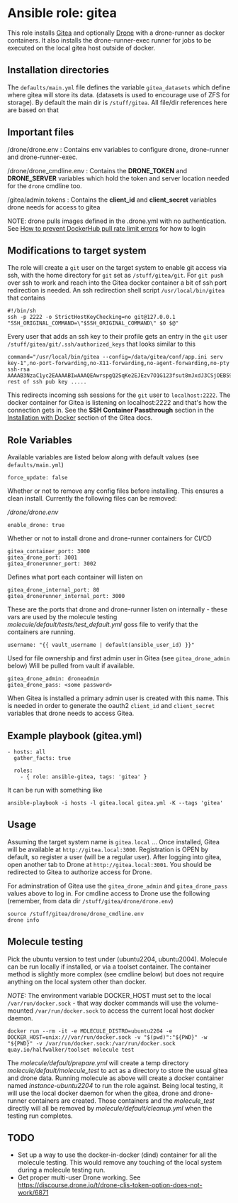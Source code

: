 # Ansible role: gitea

This role installs [Gitea](https://gitea.io) and optionally [Drone](https://drone.io) with a drone-runner as docker containers.  It also installs the drone-runner-exec runner for jobs to be executed on the local gitea host outside of docker.

## Installation directories

The `defaults/main.yml` file defines the variable `gitea_datasets` which define where gitea will store its data.  (datasets is used to encourage use of ZFS for storage).  By default the main dir is `/stuff/gitea`.  All file/dir references here are based on that

## Important files

/drone/drone.env
: Contains env variables to configure drone, drone-runner and drone-runner-exec.

/drone/drone_cmdline.env
: Contains the **DRONE_TOKEN** and **DRONE_SERVER** variables which hold the token and server location needed for the `drone` cmdline too.

/gitea/admin.tokens
: Contains the **client_id** and **client_secret** variables drone needs for access to gitea

NOTE: drone pulls images defined in the .drone.yml with no authentication.  See [How to prevent DockerHub pull rate limit errors](https://discourse.drone.io/t/how-to-prevent-dockerhub-pull-rate-limit-errors/8324/1) for how to login

## Modifications to target system

The role will create a `git` user on the target system to enable git access via ssh, with the home directory for `git` set as `/stuff/gitea/git`.  For `git push` over ssh to work and reach into the Gitea docker container a bit of ssh port redirection is needed.  An ssh redirection shell script `/usr/local/bin/gitea` that contains

    #!/bin/sh
    ssh -p 2222 -o StrictHostKeyChecking=no git@127.0.0.1 "SSH_ORIGINAL_COMMAND=\"$SSH_ORIGINAL_COMMAND\" $0 $@"

Every user that adds an ssh key to their profile gets an entry in the `git` user `/stuff/gitea/git/.ssh/authorized_keys` that looks similar to this

    command="/usr/local/bin/gitea --config=/data/gitea/conf/app.ini serv key-1",no-port-forwarding,no-X11-forwarding,no-agent-forwarding,no-pty ssh-rsa AAAAB3NzaC1yc2EAAAABIwAAAQEAwrspgQ2SqKe2EJEzv7O1G123fsut8mJxdJ3CSjOEBS9PnjHVUaugfV71xaDYspef7jQ7JzlDY.... rest of ssh pub key .....

This redirects incoming ssh sessions for the `git` user to `localhost:2222`.  The docker container for Gitea is listening on localhost:2222 and that's how the connection gets in.  See the **SSH Container Passthrough** section in the [Installation with Docker](https://docs.gitea.io/en-us/install-with-docker/) section of the Gitea docs.


## Role Variables

Available variables are listed below along with default values (see `defaults/main.yml`)

    force_update: false

Whether or not to remove any config files before installing.  This ensures a clean install.  Currently the following files can be removed:

_/drone/drone.env_

    enable_drone: true

Whether or not to install drone and drone-runner containers for CI/CD

    gitea_container_port: 3000
    gitea_drone_port: 3001
    gitea_dronerunner_port: 3002

Defines what port each container will listen on

    gitea_drone_internal_port: 80
    gitea_dronerunner_internal_port: 3000

These are the ports that drone and drone-runner listen on internally - these vars are used by the molecule testing _molecule/default/tests/test_default.yml_ goss file to verify that the containers are running.

    username: "{{ vault_username | default(ansible_user_id) }}"

Used for file ownership and first admin user in Gitea (see `gitea_drone_admin` below)  Will be pulled from vault if available.

    gitea_drone_admin: droneadmin
    gitea_drone_pass: <some password>

When Gitea is installed a primary admin user is created with this name.  This is needed in order to generate the oauth2 `client_id` and `client_secret` variables that drone needs to access Gitea.

## Example playbook (gitea.yml)

    - hosts: all
      gather_facts: true
    
      roles:
        - { role: ansible-gitea, tags: 'gitea' }

It can be run with something like

    ansible-playbook -i hosts -l gitea.local gitea.yml -K --tags 'gitea'

## Usage

Assuming the target system name is `gitea.local` ...  Once installed, Gitea will be available at `http://gitea.local:3000`.  Registration is OPEN by default, so register a user (will be a regular user).  After logging into gitea, open another tab to Drone at `http://gitea.local:3001`.  You should be redirected to Gitea to authorize access for Drone.

For adminstration of Gitea use the `gitea_drone_admin` and `gitea_drone_pass` values above to log in.  For cmdline access to Drone use the following (remember, from data dir `/stuff/gitea/drone/drone.env`)

    source /stuff/gitea/drone/drone_cmdline.env
    drone info

## Molecule testing

Pick the ubuntu version to test under (ubuntu2204, ubuntu2004).  Molecule can be run locally if installed, or via a toolset container.  The container method is slightly more complex (see cmdline below) but does not require anything on the local system other than docker.

*NOTE:* The environment variable DOCKER_HOST must set to the local `/var/run/docker.sock` - that way docker commands will use the volume-mounted `/var/run/docker.sock` to access the current local host docker daemon.

    docker run --rm -it -e MOLECULE_DISTRO=ubuntu2204 -e DOCKER_HOST=unix:///var/run/docker.sock -v "$(pwd)":"${PWD}" -w "${PWD}" -v /var/run/docker.sock:/var/run/docker.sock quay.io/halfwalker/toolset molecule test

The _molecule/default/prepare.yml_ will create a temp directory _molecule/default/molecule_test_  to act as a directory to store the usual gitea and drone data.  Running molecule as above will create a docker container named *instance-ubuntu2204* to run the role against.  Being local testing, it will use the local docker daemon for when the gitea, drone and drone-runner containers are created.  Those containers and the _molecule_test_ directly will all be removed by _molecule/default/cleanup.yml_ when the testing run completes.

## TODO

- Set up a way to use the docker-in-docker (dind) container for all the molecule testing.  This would remove any touching of the local system during a molecule testing run.
- Get proper multi-user Drone working.  See https://discourse.drone.io/t/drone-clis-token-option-does-not-work/6871
